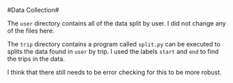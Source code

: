 #Data Collection#

The `user` directory contains all of the data split by user. I did not change any of the files here.

The `trip` directory contains a program called `split.py` can be executed to splits the data found in `user` by trip. I used the labels `start` and `end` to find the trips in the data.

I think that there still needs to be error checking for this to be more robust.
